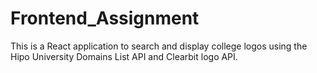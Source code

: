 # Frontend_Assignment
This is a React application to search and display college logos using the Hipo University Domains List API and Clearbit logo API.
